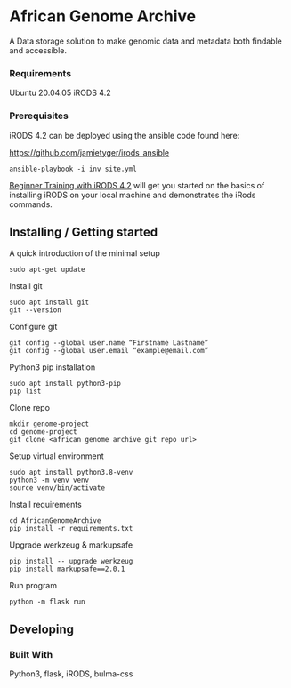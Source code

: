 # African Genome Archive

A Data storage solution to make genomic data and metadata both findable and accessible.


### Requirements

Ubuntu 20.04.05
iRODS 4.2

### Prerequisites


iRODS 4.2 can be deployed using the ansible code found here:

https://github.com/jamietyger/irods_ansible

```
ansible-playbook -i inv site.yml
```

[Beginner Training with iRODS 4.2](irods_beginner_training_2018.pdf) will get you started on the basics of installing iRODS on your local machine and demonstrates the iRods commands. 


## Installing / Getting started

A quick introduction of the minimal setup

```
sudo apt-get update
```

Install git
```
sudo apt install git
git --version
```

Configure git
```
git config --global user.name “Firstname Lastname”
git config --global user.email “example@email.com”
```

Python3 pip installation
```
sudo apt install python3-pip
pip list
```

Clone repo
```
mkdir genome-project
cd genome-project
git clone <african genome archive git repo url>
```

Setup virtual environment
```
sudo apt install python3.8-venv
python3 -m venv venv
source venv/bin/activate
```

Install requirements
```
cd AfricanGenomeArchive
pip install -r requirements.txt
```

Upgrade werkzeug & markupsafe

```
pip install -- upgrade werkzeug
pip install markupsafe==2.0.1
```

Run program

```
python -m flask run
```

## Developing

### Built With
Python3, flask, iRODS, bulma-css


